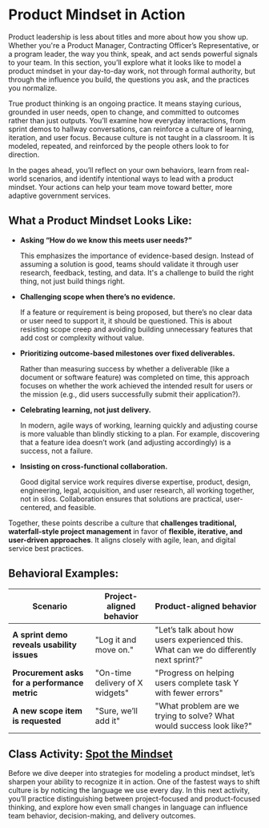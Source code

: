 # Product Mindset in Action 

Product leadership is less about titles and more about how you show up. Whether you're a Product Manager, Contracting Officer’s Representative, or a program leader, the way you think, speak, and act sends powerful signals to your team. In this section, you’ll explore what it looks like to model a product mindset in your day-to-day work, not through formal authority, but through the influence you build, the questions you ask, and the practices you normalize.

True product thinking is an ongoing practice. It means staying curious, grounded in user needs, open to change, and committed to outcomes rather than just outputs. You’ll examine how everyday interactions, from sprint demos to hallway conversations, can reinforce a culture of learning, iteration, and user focus. Because culture is not taught in a classroom. It is modeled, repeated, and reinforced by the people others look to for direction.

In the pages ahead, you’ll reflect on your own behaviors, learn from real-world scenarios, and identify intentional ways to lead with a product mindset. Your actions can help your team move toward better, more adaptive government services.

## What a Product Mindset Looks Like: 

* **Asking “How do we know this meets user needs?”**

  This emphasizes the importance of evidence-based design. Instead of assuming a solution is good, teams should validate it through user research, feedback, testing, and data. It's a challenge to build the right thing, not just build things right.

* **Challenging scope when there’s no evidence.**

  If a feature or requirement is being proposed, but there’s no clear data or user need to support it, it should be questioned. This is about resisting scope creep and avoiding building unnecessary features that add cost or complexity without value.

* **Prioritizing outcome-based milestones over fixed deliverables.**

  Rather than measuring success by whether a deliverable (like a document or software feature) was completed on time, this approach focuses on whether the work achieved the intended result for users or the mission (e.g., did users successfully submit their application?).

* **Celebrating learning, not just delivery.**

  In modern, agile ways of working, learning quickly and adjusting course is more valuable than blindly sticking to a plan. For example, discovering that a feature idea doesn’t work (and adjusting accordingly) is a success, not a failure.

* **Insisting on cross-functional collaboration.**

  Good digital service work requires diverse expertise,  product, design, engineering, legal, acquisition, and user research, all working together, not in silos. Collaboration ensures that solutions are practical, user-centered, and feasible.

Together, these points describe a culture that **challenges traditional, waterfall-style project management** in favor of **flexible, iterative, and user-driven approaches**. It aligns closely with agile, lean, and digital service best practices.

## Behavioral Examples:

| Scenario | Project-aligned behavior | Product-aligned behavior |
| ----- | ----- | ----- |
| **A sprint demo reveals usability issues** | "Log it and move on." | "Let’s talk about how users experienced this. What can we do differently next sprint?" |
| **Procurement asks for a performance metric** | "On-time delivery of X widgets" | "Progress on helping users complete task Y with fewer errors" |
| **A new scope item is requested** | "Sure, we’ll add it" | "What problem are we trying to solve? What would success look like?" |

## Class Activity: [Spot the Mindset](https://github.com/usds/ditap-curriculum-update/blob/main/3_Curriculum/3C_DITAP-Adaptation-Curriculum/3C.1_DITAP-Product-Thinking-And-Acquistions-Curriculum/Module%205/Class%20Activity%3A%20Spot%20the%20Mindset.md) 

Before we dive deeper into strategies for modeling a product mindset, let’s sharpen your ability to recognize it in action. One of the fastest ways to shift culture is by noticing the language we use every day. In this next activity, you’ll practice distinguishing between project-focused and product-focused thinking, and explore how even small changes in language can influence team behavior, decision-making, and delivery outcomes.
